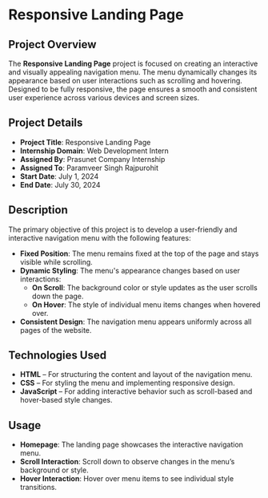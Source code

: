 # Responsive Landing Page

## Project Overview

The **Responsive Landing Page** project is focused on creating an interactive and visually appealing navigation menu. The menu dynamically changes its appearance based on user interactions such as scrolling and hovering. Designed to be fully responsive, the page ensures a smooth and consistent user experience across various devices and screen sizes.

## Project Details

- **Project Title**: Responsive Landing Page  
- **Internship Domain**: Web Development Intern  
- **Assigned By**: Prasunet Company Internship  
- **Assigned To**: Paramveer Singh Rajpurohit  
- **Start Date**: July 1, 2024  
- **End Date**: July 30, 2024  

## Description

The primary objective of this project is to develop a user-friendly and interactive navigation menu with the following features:

- **Fixed Position**: The menu remains fixed at the top of the page and stays visible while scrolling.  
- **Dynamic Styling**: The menu's appearance changes based on user interactions:  
  - **On Scroll**: The background color or style updates as the user scrolls down the page.  
  - **On Hover**: The style of individual menu items changes when hovered over.  
- **Consistent Design**: The navigation menu appears uniformly across all pages of the website.

## Technologies Used

- **HTML** – For structuring the content and layout of the navigation menu.  
- **CSS** – For styling the menu and implementing responsive design.  
- **JavaScript** – For adding interactive behavior such as scroll-based and hover-based style changes.

## Usage

- **Homepage**: The landing page showcases the interactive navigation menu.  
- **Scroll Interaction**: Scroll down to observe changes in the menu’s background or style.  
- **Hover Interaction**: Hover over menu items to see individual style transitions.
